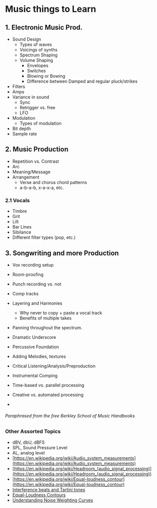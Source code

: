 # Music things to Learn

## 1. Electronic Music Prod.

- Sound Design
  - Types of waves
  - Voicings of synths
  - Spectrum Shaping
  - Volume Shaping
    - Envelopes
    - Switches
    - Blowing or Bowing
    - Difference between Damped and regular pluck/strikes
- Filters
- Amps
- Variance in sound
  - Sync
  - Retrigger vs. free
  - LFO
- Modulation
  - Types of modulation
- Bit depth
- Sample rate

## 2. Music Production

- Repetition vs. Contrast
- Arc
- Meaning/Message
- Arrangement
  - Verse and chorus chord patterns
  - a-b-a-b, x-a-x-a, etc.

### 2.1 Vocals

- Timbre
- Grit
- Lilt
- Bar Lines
- Sibilance
- Different filter types (pop, etc.)

## 3. Songwriting and more Production

- Vox recording setup
- Room-proofing
- Punch recording vs. not
- Comp tracks
- Layering and Harmonies
  - Why never to copy + paste a vocal track
  - Benefits of multiple takes
- Panning throughout the spectrum.
- Dramatic Underscore

- Percussive Foundation
- Adding Melodies, textures
- Critical Listening/Analysis/Preproduction
- Instrumental Comping
- Time-based vs. parallel processing
- Creative vs. automated processing
-

###### _Paraphrased from the free Berkley School of Music Handbooks_



### Other Assorted Topics

- dBV, dbU, dBFS
- SPL, Sound Pressure Level
- AL, analog level
- [https://en.wikipedia.org/wiki/Audio_system_measurements](https://en.wikipedia.org/wiki/Audio_system_measurements)
- [https://en.wikipedia.org/wiki/Headroom_(audio_signal_processing)](https://en.wikipedia.org/wiki/Headroom_(audio_signal_processing))
- [https://en.wikipedia.org/wiki/Equal-loudness_contour](https://en.wikipedia.org/wiki/Equal-loudness_contour)
- [Interference beats and Tartini tones](https://www.animations.physics.unsw.edu.au/jw/beats.htm)
- [Equal-Loudness Contours](http://www.lindos.co.uk/cgi-bin/FlexiData.cgi?SOURCE=Articles&VIEW=full&id=17)
- [Understanding Noise Weighting Curves](http://www.lindos.co.uk/cgi-bin/download.cgi/Articles/1/file/art2upload.html)
